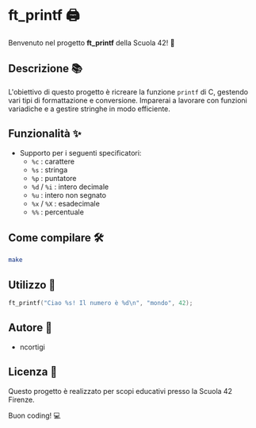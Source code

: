 # ft_printf 🖨️

Benvenuto nel progetto **ft_printf** della Scuola 42! 🚀

## Descrizione 📚

L'obiettivo di questo progetto è ricreare la funzione `printf` di C, gestendo vari tipi di formattazione e conversione. Imparerai a lavorare con funzioni variadiche e a gestire stringhe in modo efficiente.

## Funzionalità ✨

- Supporto per i seguenti specificatori:
    - `%c` : carattere
    - `%s` : stringa
    - `%p` : puntatore
    - `%d` / `%i` : intero decimale
    - `%u` : intero non segnato
    - `%x` / `%X` : esadecimale
    - `%%` : percentuale

## Come compilare 🛠️

```bash
make
```

## Utilizzo 🏃

```c
ft_printf("Ciao %s! Il numero è %d\n", "mondo", 42);
```

## Autore 👤

- ncortigi

## Licenza 📄

Questo progetto è realizzato per scopi educativi presso la Scuola 42 Firenze.

Buon coding! 💻
